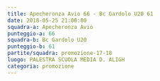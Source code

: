 ```yaml
---
title: Apecheronza Avio 66 - Bc Gardolo U20 61
date: 2018-05-25 21:00:00
squadra-a: Apecheronza Avio
punteggio-a: 66
squadra-b: Bc Gardolo U20
punteggio-b: 61
partite/squadra: promozione-17-18
luogo: PALESTRA SCUOLA MEDIA D. ALIGH
categoria: promozione
---
```

